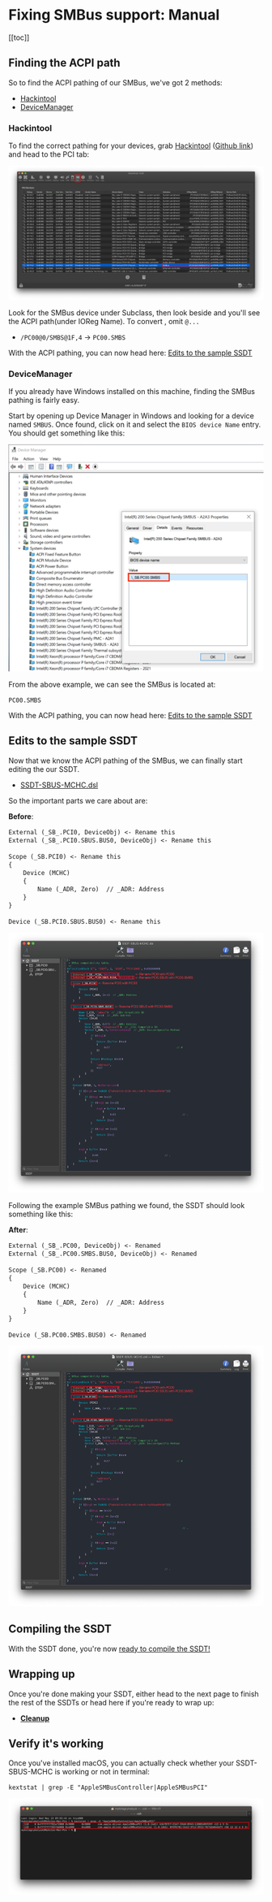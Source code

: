 # Fixing SMBus support: Manual

[[toc]]

## Finding the ACPI path

So to find the ACPI pathing of our SMBus, we've got 2 methods:

* [Hackintool](#hackintool)
* [DeviceManager](#devicemanager)

### Hackintool

To find the correct pathing for your devices, grab [Hackintool](https://www.tonymacx86.com/threads/release-hackintool-v3-x-x.254559/) ([Github link](https://github.com/headkaze/Hackintool)) and head to the PCI tab:

![](../../images/Universal/smbus-md/pci.png)

Look for the SMBus device under Subclass, then look beside and you'll see the ACPI path(under IOReg Name). To convert , omit `@...`

* `/PC00@0/SMBS@1F,4` -> `PC00.SMBS`

With the ACPI pathing, you can now head here: [Edits to the sample SSDT](#edits-to-the-sample-ssdt)

### DeviceManager

If you already have Windows installed on this machine, finding the SMBus pathing is fairly easy.

Start by opening up Device Manager in Windows and looking for a device named `SMBUS`. Once found, click on it and select the `BIOS device Name` entry. You should get something like this:

![](../../images/Universal/smbus-md/smbus.png)

From the above example, we can see the SMBus is located at:

```
PC00.SMBS
```

With the ACPI pathing, you can now head here: [Edits to the sample SSDT](#edits-to-the-sample-ssdt)

## Edits to the sample SSDT

Now that we know the ACPI pathing of the SMBus, we can finally start editing the our SSDT.

* [SSDT-SBUS-MCHC.dsl](https://github.com/acidanthera/OpenCorePkg/tree/master/Docs/AcpiSamples/Source/SSDT-SBUS-MCHC.dsl)

So the important parts we care about are:

**Before**:

```
External (_SB_.PCI0, DeviceObj) <- Rename this
External (_SB_.PCI0.SBUS.BUS0, DeviceObj) <- Rename this

Scope (_SB.PCI0) <- Rename this
{
    Device (MCHC)
    {
        Name (_ADR, Zero)  // _ADR: Address
    }
}

Device (_SB.PCI0.SBUS.BUS0) <- Rename this
```

![](../../images/Universal/smbus-md/before-rename.png)

Following the example SMBus pathing we found, the SSDT should look something like this:

**After**:

```
External (_SB_.PC00, DeviceObj) <- Renamed
External (_SB_.PC00.SMBS.BUS0, DeviceObj) <- Renamed

Scope (_SB.PC00) <- Renamed
{
    Device (MCHC)
    {
        Name (_ADR, Zero)  // _ADR: Address
    }
}

Device (_SB.PC00.SMBS.BUS0) <- Renamed
```

![](../../images/Universal/smbus-md/after-rename.png)

## Compiling the SSDT

 With the SSDT done, you're now [ready to compile the SSDT!](/compile.md)

## Wrapping up

Once you're done making your SSDT, either head to the next page to finish the rest of the SSDTs or head here if you're ready to wrap up:

* [**Cleanup**](/cleanup.md)

## Verify it's working

Once you've installed macOS, you can actually check whether your SSDT-SBUS-MCHC is working or not in terminal:

```
kextstat | grep -E "AppleSMBusController|AppleSMBusPCI"
```

![](../../images/Universal/smbus-md/verify.png)
